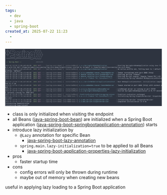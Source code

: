 ```yaml
---
tags:
  - dev
  - java
  - spring-boot
created_at: 2025-07-22 11:23
  - 
---
```

![](../../../attachments/Pasted%20image%2020250722101740.png)
- class is only initialized when visiting the endpoint
- all Beans ([java-spring-boot-bean](java-spring-boot-bean.md)) are initialized when a Spring Boot application ([java-spring-boot-springbootapplication-annotation](java-spring-boot-springbootapplication-annotation.md)) starts
- introduce lazy initialization by
	- `@Lazy` annotation for specific Bean
		- [java-spring-boot-lazy-annotation](java-spring-boot-lazy-annotation.md)
	- `spring.main.lazy-initialization=true` to be applied to all Beans
		- [java-spring-boot-application-properties-lazy-initialization](java-spring-boot-application-properties-lazy-initialization.md)
- pros
	- faster startup time
- cons
	- config errors will only be thrown during runtime
	- maybe out of memory when creating new beans

useful in applying lazy loading to a Spring Boot application